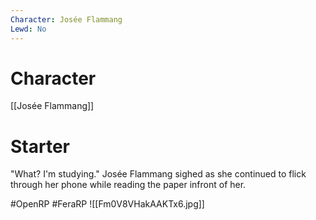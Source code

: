 ```yaml
---
Character: Josée Flammang
Lewd: No
---
```

# Character
[[Josée Flammang]]

# Starter
"What? I'm studying." Josée Flammang sighed as she continued to flick through her phone while reading the paper infront of her. 

#OpenRP #FeraRP 
![[Fm0V8VHakAAKTx6.jpg]]